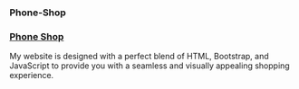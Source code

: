 ### Phone-Shop
### <a href="https://zippy-marzipan-d5d78a.netlify.app">Phone Shop</a>
My website is designed with a perfect blend of HTML, Bootstrap, and JavaScript to provide you with a seamless and visually appealing shopping experience.
